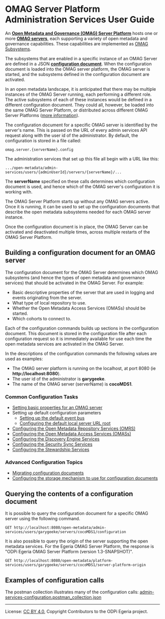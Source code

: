 <!-- SPDX-License-Identifier: CC-BY-4.0 -->
<!-- Copyright Contributors to the ODPi Egeria project. -->

# OMAG Server Platform Administration Services User Guide

An **[Open Metadata and Governance (OMAG) Server Platform](../../../../open-metadata-publication/website/omag-server)**
hosts one or more **[OMAG servers](../concepts/omag-server.md)**, each supporting a variety of open metadata
and governance capabilities.  These capabilities are implemented as [OMAG Subsystems](../concepts/omag-subsystem.md).

The subsystems that are enabled in a specific instance of an OMAG Server
are defined in a JSON **[configuration document](../concepts/configuration-document.md)**.
When the configuration document is loaded into the OMAG server platform, the OMAG server
is started, and the subsystems defined in the configuration document are activated.

In an open metadata landscape, it is anticipated that there may be multiple
instances of the OMAG Server running, each performing a different role.
The active subsystems of each of these instances would be defined in a different configuration document.
They could all, however, be loaded into the same OMAG Server Platform, or distributed across
different OMAG Server Platforms ([more information](../concepts/omag-server-personalities.md)).

The configuration document for a specific OMAG server is identified by the server's name.
This is passed on the URL of every admin services API request along with the user
id of the administrator.  By default, the configuration is stored in a file called:

```
omag.server.{serverName}.config
```

The administration services that set up this file all begin with a URL like this:

```
.../open-metadata/admin-services/users/{adminUserId}/servers/{serverName}/...
```

The **serverName** specified on these calls determines which configuration
document is used, and hence which of the OMAG server's configuration it is working with.

The OMAG Server Platform starts up without any OMAG servers active.
Once it is running, it can be used to set up the configuration documents
that describe the open metadata subsystems needed for each OMAG server instance.

Once the configuration document is in place, the OMAG Server
can be activated and deactivated multiple times, across multiple
restarts of the OMAG Server Platform.

## Building a configuration document for an OMAG server

The configuration document for the OMAG Server determines which OMAG subsystems (and hence the types of open
metadata and governance services) that should be activated in the OMAG Server.
For example:

* Basic descriptive properties of the server that are used in logging and events
originating from the server.
* What type of local repository to use.
* Whether the Open Metadata Access Services (OMASs) should be started.
* Which cohorts to connect to.

Each of the configuration commands builds up sections in the configuration document.
This document is stored in the configuration file after each configuration request so
it is immediately available for use each time the open metadata services are activated
in the OMAG Server.

In the descriptions of the configuration commands the following values are used as examples:

* The OMAG server platform is running on the localhost, at port 8080 (ie **http://localhost:8080**).
* The user id of the administrator is **garygeeke**.
* The name of the OMAG server (serverName) is **cocoMDS1**.

### Common Configuration Tasks

* [Setting basic properties for an OMAG server](configuring-omag-server-basic-properties.md)
* Setting up default configuration parameters
   * [Setting up the default event bus](configuring-event-bus.md)
   * [Configuring the default local server URL root](configuring-local-server-url.md)
* [Configuring the Open Metadata Repository Services (OMRS)](configuring-the-repository-services.md)
* [Configuring the Open Metadata Access Services (OMASs)](configuring-the-access-services.md)
* [Configuring the Discovery Engine Services](configuring-the-discovery-engine-services.md)
* [Configuring the Security Sync Services](configuring-the-security-sync-services.md)
* [Configuring the Stewardship Services](configuring-the-stewardship-services.md)

### Advanced Configuration Topics

* [Migrating configuration documents](migrating-configuration-documents.md)
* [Configuring the storage mechanism to use for configuration documents](configuring-configuration-file-store.md)


## Querying the contents of a configuration document

It is possible to query the configuration document for a specific OMAG server using the following command.

```
GET http://localhost:8080/open-metadata/admin-services/users/garygeeke/servers/cocoMDS1/configuration
```

It is also possible to query the origin of the server supporting the open metadata services.
For the Egeria OMAG Server Platform, the response is "ODPi Egeria OMAG Server Platform (version 1.3-SNAPSHOT)".

```
GET http://localhost:8080/open-metadata/platform-services/users/garygeeke/servers/cocoMDS1/server-platform-origin
```

## Examples of configuration calls

The postman collection illustrates many of the configuration calls: 
[admin-services-configuration.postman_collection.json](../../admin-services-configuration.postman_collection.json)




----
License: [CC BY 4.0](https://creativecommons.org/licenses/by/4.0/),
Copyright Contributors to the ODPi Egeria project.

